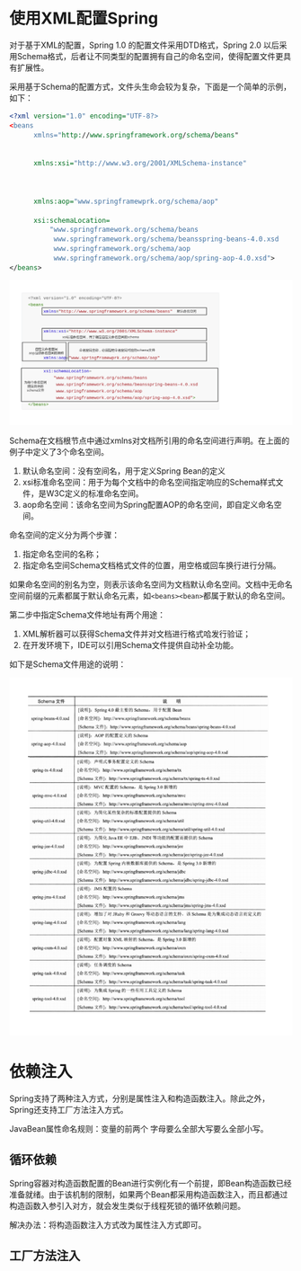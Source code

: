 # 使用XML配置Spring

对于基于XML的配置，Spring 1.0 的配置文件采用DTD格式，Spring 2.0 以后采用Schema格式，后者让不同类型的配置拥有自己的命名空间，使得配置文件更具有扩展性。

采用基于Schema的配置方式，文件头生命会较为复杂，下面是一个简单的示例，如下：

```xml
<?xml version="1.0" encoding="UTF-8?>
<beans
      xmlns="http://www.springframework.org/schema/beans"
       
       
      xmlns:xsi="http://www.w3.org/2001/XMLSchema-instance"
       
       
       
      xmlns:aop="www.springframewprk.org/schema/aop"
      
      xsi:schemaLocation=
          "www.springframework.org/schema/beans
           www.springframework.org/schema/beansspring-beans-4.0.xsd
           www.springframework.org/schema/aop
           www.springframework.org/schema/aop/spring-aop-4.0.xsd">
</beans>
```

![](./image/XMlConfigurationFileStructureExplnation.png)

Schema在文档根节点中通过xmlns对文档所引用的命名空间进行声明。在上面的例子中定义了3个命名空间。

1. 默认命名空间：没有空间名，用于定义Spring Bean的定义
2. xsi标准命名空间：用于为每个文档中的命名空间指定响应的Schema样式文件，是W3C定义的标准命名空间。
3. aop命名空间：该命名空间为Spring配置AOP的命名空间，即自定义命名空间。

命名空间的定义分为两个步骤：

1. 指定命名空间的名称；
2. 指定命名空间Schema文档格式文件的位置，用空格或回车换行进行分隔。

如果命名空间的别名为空，则表示该命名空间为文档默认命名空间。文档中无命名空间前缀的元素都属于默认命名元素，如`<beans><bean>`都属于默认的命名空间。

第二步中指定Schema文件地址有两个用途：

1. XML解析器可以获得Schema文件并对文档进行格式哈发行验证；
2. 在开发环境下，IDE可以引用Schema文件提供自动补全功能。

如下是Schema文件用途的说明：

![](./image/SpringSchemaFileList.png)



# 依赖注入

Spring支持了两种注入方式，分别是属性注入和构造函数注入。除此之外，Spring还支持工厂方法注入方式。

JavaBean属性命名规则：变量的前两个                                                                                                                                                                                                                                                                              字母要么全部大写要么全部小写。

## 循环依赖

Spring容器对构造函数配置的Bean进行实例化有一个前提，即Bean构造函数已经准备就绪。由于该机制的限制，如果两个Bean都采用构造函数注入，而且都通过构造函数入参引入对方，就会发生类似于线程死锁的循环依赖问题。

解决办法：将构造函数注入方式改为属性注入方式即可。

## 工厂方法注入

